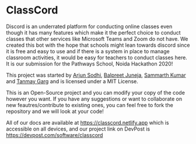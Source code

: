 # ClassCord
Discord is an underrated platform for conducting online classes even though it has many features which make it the perfect choice to conduct classes that other services like Microsoft Teams and Zoom do not have. We created this bot with the hope that schools might lean towards discord since it is free and easy to use and if there is a system in place to manage classroom activities, it would be easy for teachers to conduct classes here. It is our submission for the Pathways School, Noida Hackathon 2020!

This project was started by [Arjun Sodhi](https://github.com/asterbot), [Balpreet Juneja](https://github.com/Pyrotex2), [Sammarth Kumar](https://github.com/sammarth-k) and [Tanmay Garg](https://github.com/tanmay2004) and is licensed under a MIT License.

This is an Open-Source project and you can modify your copy of the code however you want. If you have any suggestions or want to collaborate on new feautres/contribute to existing ones, you can feel free to fork the repository and we will look at your code!

All of our docs are available at https://classcord.netlify.app which is accessible on all devices, and our project link on DevPost is https://devpost.com/software/classcord
